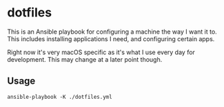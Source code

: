 # dotfiles

This is an Ansible playbook for configuring a machine the way I want it to.
This includes installing applications I need, and configuring certain apps.

Right now it's very macOS specific as it's what I use every day for development.
This may change at a later point though.

## Usage

```
ansible-playbook -K ./dotfiles.yml
```
